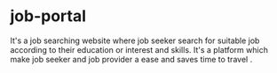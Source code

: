 # job-portal
It's a job searching website where job seeker search for suitable job according to their education or interest and skills. It's a platform which make job seeker and job provider a ease and saves time to travel .
